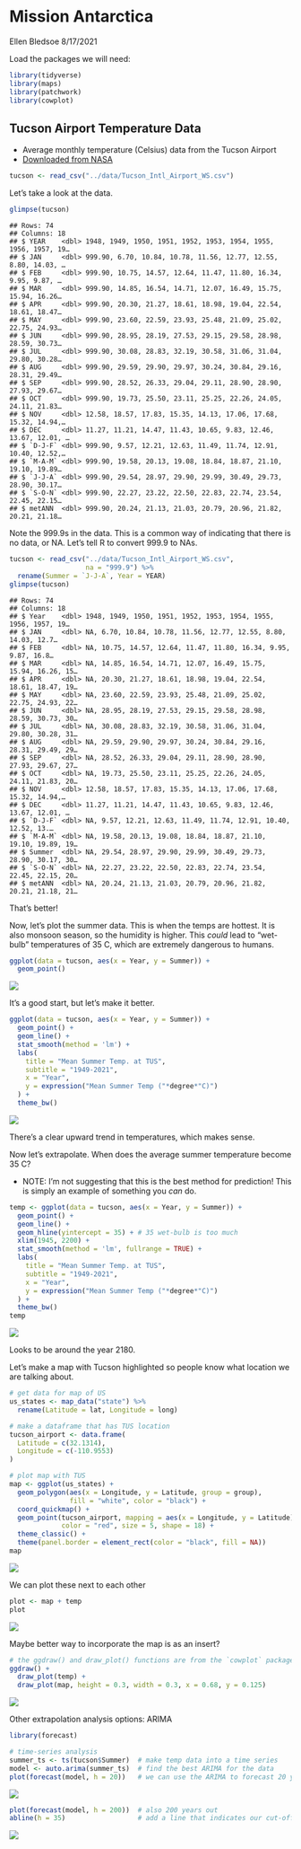 Mission Antarctica
================
Ellen Bledsoe
8/17/2021

Load the packages we will need:

``` r
library(tidyverse)
library(maps)
library(patchwork)
library(cowplot)
```

## Tucson Airport Temperature Data

-   Average monthly temperature (Celsius) data from the Tucson Airport
-   [Downloaded from
    NASA](https://data.giss.nasa.gov/cgi-bin/gistemp/stdata_show_v4.cgi?id=USW00023160&dt=1&ds=14)

``` r
tucson <- read_csv("../data/Tucson_Intl_Airport_WS.csv")
```

Let’s take a look at the data.

``` r
glimpse(tucson)
```

    ## Rows: 74
    ## Columns: 18
    ## $ YEAR    <dbl> 1948, 1949, 1950, 1951, 1952, 1953, 1954, 1955, 1956, 1957, 19…
    ## $ JAN     <dbl> 999.90, 6.70, 10.84, 10.78, 11.56, 12.77, 12.55, 8.80, 14.03, …
    ## $ FEB     <dbl> 999.90, 10.75, 14.57, 12.64, 11.47, 11.80, 16.34, 9.95, 9.87, …
    ## $ MAR     <dbl> 999.90, 14.85, 16.54, 14.71, 12.07, 16.49, 15.75, 15.94, 16.26…
    ## $ APR     <dbl> 999.90, 20.30, 21.27, 18.61, 18.98, 19.04, 22.54, 18.61, 18.47…
    ## $ MAY     <dbl> 999.90, 23.60, 22.59, 23.93, 25.48, 21.09, 25.02, 22.75, 24.93…
    ## $ JUN     <dbl> 999.90, 28.95, 28.19, 27.53, 29.15, 29.58, 28.98, 28.59, 30.73…
    ## $ JUL     <dbl> 999.90, 30.08, 28.83, 32.19, 30.58, 31.06, 31.04, 29.80, 30.28…
    ## $ AUG     <dbl> 999.90, 29.59, 29.90, 29.97, 30.24, 30.84, 29.16, 28.31, 29.49…
    ## $ SEP     <dbl> 999.90, 28.52, 26.33, 29.04, 29.11, 28.90, 28.90, 27.93, 29.67…
    ## $ OCT     <dbl> 999.90, 19.73, 25.50, 23.11, 25.25, 22.26, 24.05, 24.11, 21.83…
    ## $ NOV     <dbl> 12.58, 18.57, 17.83, 15.35, 14.13, 17.06, 17.68, 15.32, 14.94,…
    ## $ DEC     <dbl> 11.27, 11.21, 14.47, 11.43, 10.65, 9.83, 12.46, 13.67, 12.01, …
    ## $ `D-J-F` <dbl> 999.90, 9.57, 12.21, 12.63, 11.49, 11.74, 12.91, 10.40, 12.52,…
    ## $ `M-A-M` <dbl> 999.90, 19.58, 20.13, 19.08, 18.84, 18.87, 21.10, 19.10, 19.89…
    ## $ `J-J-A` <dbl> 999.90, 29.54, 28.97, 29.90, 29.99, 30.49, 29.73, 28.90, 30.17…
    ## $ `S-O-N` <dbl> 999.90, 22.27, 23.22, 22.50, 22.83, 22.74, 23.54, 22.45, 22.15…
    ## $ metANN  <dbl> 999.90, 20.24, 21.13, 21.03, 20.79, 20.96, 21.82, 20.21, 21.18…

Note the 999.9s in the data. This is a common way of indicating that
there is no data, or NA. Let’s tell R to convert 999.9 to NAs.

``` r
tucson <- read_csv("../data/Tucson_Intl_Airport_WS.csv",
                   na = "999.9") %>% 
  rename(Summer = `J-J-A`, Year = YEAR)
glimpse(tucson)
```

    ## Rows: 74
    ## Columns: 18
    ## $ Year    <dbl> 1948, 1949, 1950, 1951, 1952, 1953, 1954, 1955, 1956, 1957, 19…
    ## $ JAN     <dbl> NA, 6.70, 10.84, 10.78, 11.56, 12.77, 12.55, 8.80, 14.03, 12.7…
    ## $ FEB     <dbl> NA, 10.75, 14.57, 12.64, 11.47, 11.80, 16.34, 9.95, 9.87, 16.8…
    ## $ MAR     <dbl> NA, 14.85, 16.54, 14.71, 12.07, 16.49, 15.75, 15.94, 16.26, 15…
    ## $ APR     <dbl> NA, 20.30, 21.27, 18.61, 18.98, 19.04, 22.54, 18.61, 18.47, 19…
    ## $ MAY     <dbl> NA, 23.60, 22.59, 23.93, 25.48, 21.09, 25.02, 22.75, 24.93, 22…
    ## $ JUN     <dbl> NA, 28.95, 28.19, 27.53, 29.15, 29.58, 28.98, 28.59, 30.73, 30…
    ## $ JUL     <dbl> NA, 30.08, 28.83, 32.19, 30.58, 31.06, 31.04, 29.80, 30.28, 31…
    ## $ AUG     <dbl> NA, 29.59, 29.90, 29.97, 30.24, 30.84, 29.16, 28.31, 29.49, 29…
    ## $ SEP     <dbl> NA, 28.52, 26.33, 29.04, 29.11, 28.90, 28.90, 27.93, 29.67, 27…
    ## $ OCT     <dbl> NA, 19.73, 25.50, 23.11, 25.25, 22.26, 24.05, 24.11, 21.83, 20…
    ## $ NOV     <dbl> 12.58, 18.57, 17.83, 15.35, 14.13, 17.06, 17.68, 15.32, 14.94,…
    ## $ DEC     <dbl> 11.27, 11.21, 14.47, 11.43, 10.65, 9.83, 12.46, 13.67, 12.01, …
    ## $ `D-J-F` <dbl> NA, 9.57, 12.21, 12.63, 11.49, 11.74, 12.91, 10.40, 12.52, 13.…
    ## $ `M-A-M` <dbl> NA, 19.58, 20.13, 19.08, 18.84, 18.87, 21.10, 19.10, 19.89, 19…
    ## $ Summer  <dbl> NA, 29.54, 28.97, 29.90, 29.99, 30.49, 29.73, 28.90, 30.17, 30…
    ## $ `S-O-N` <dbl> NA, 22.27, 23.22, 22.50, 22.83, 22.74, 23.54, 22.45, 22.15, 20…
    ## $ metANN  <dbl> NA, 20.24, 21.13, 21.03, 20.79, 20.96, 21.82, 20.21, 21.18, 21…

That’s better!

Now, let’s plot the summer data. This is when the temps are hottest. It
is also monsoon season, so the humidity is higher. This *could* lead to
“wet-bulb” temperatures of 35 C, which are extremely dangerous to
humans.

``` r
ggplot(data = tucson, aes(x = Year, y = Summer)) +
  geom_point() 
```

![](Instructional_demo_files/figure-gfm/unnamed-chunk-5-1.png)<!-- -->

It’s a good start, but let’s make it better.

``` r
ggplot(data = tucson, aes(x = Year, y = Summer)) +
  geom_point() +
  geom_line() +
  stat_smooth(method = 'lm') +
  labs(
    title = "Mean Summer Temp. at TUS",
    subtitle = "1949-2021",
    x = "Year",
    y = expression("Mean Summer Temp ("*degree*"C)")
  ) +
  theme_bw()
```

![](Instructional_demo_files/figure-gfm/unnamed-chunk-6-1.png)<!-- -->

There’s a clear upward trend in temperatures, which makes sense.

Now let’s extrapolate. When does the average summer temperature become
35 C?

-   NOTE: I’m not suggesting that this is the best method for
    prediction! This is simply an example of something you *can* do.

``` r
temp <- ggplot(data = tucson, aes(x = Year, y = Summer)) +
  geom_point() +
  geom_line() +
  geom_hline(yintercept = 35) + # 35 wet-bulb is too much
  xlim(1945, 2200) +
  stat_smooth(method = 'lm', fullrange = TRUE) +
  labs(
    title = "Mean Summer Temp. at TUS",
    subtitle = "1949-2021",
    x = "Year",
    y = expression("Mean Summer Temp ("*degree*"C)")
  ) +
  theme_bw()
temp
```

![](Instructional_demo_files/figure-gfm/unnamed-chunk-7-1.png)<!-- -->

Looks to be around the year 2180.

Let’s make a map with Tucson highlighted so people know what location we
are talking about.

``` r
# get data for map of US
us_states <- map_data("state") %>% 
  rename(Latitude = lat, Longitude = long)

# make a dataframe that has TUS location
tucson_airport <- data.frame(
  Latitude = c(32.1314),
  Longitude = c(-110.9553)
)

# plot map with TUS
map <- ggplot(us_states) +
  geom_polygon(aes(x = Longitude, y = Latitude, group = group), 
               fill = "white", color = "black") +
  coord_quickmap() + 
  geom_point(tucson_airport, mapping = aes(x = Longitude, y = Latitude), 
             color = "red", size = 5, shape = 18) +
  theme_classic() +
  theme(panel.border = element_rect(color = "black", fill = NA))
map
```

![](Instructional_demo_files/figure-gfm/unnamed-chunk-8-1.png)<!-- -->

We can plot these next to each other

``` r
plot <- map + temp
plot
```

![](Instructional_demo_files/figure-gfm/unnamed-chunk-9-1.png)<!-- -->

Maybe better way to incorporate the map is as an insert?

``` r
# the ggdraw() and draw_plot() functions are from the `cowplot` package
ggdraw() +
  draw_plot(temp) +
  draw_plot(map, height = 0.3, width = 0.3, x = 0.68, y = 0.125)
```

![](Instructional_demo_files/figure-gfm/unnamed-chunk-10-1.png)<!-- -->

Other extrapolation analysis options: ARIMA

``` r
library(forecast)

# time-series analysis
summer_ts <- ts(tucson$Summer)  # make temp data into a time series
model <- auto.arima(summer_ts)  # find the best ARIMA for the data
plot(forecast(model, h = 20))   # we can use the ARIMA to forecast 20 years out
```

![](Instructional_demo_files/figure-gfm/unnamed-chunk-11-1.png)<!-- -->

``` r
plot(forecast(model, h = 200))  # also 200 years out
abline(h = 35)                  # add a line that indicates our cut-off
```

![](Instructional_demo_files/figure-gfm/unnamed-chunk-11-2.png)<!-- -->
